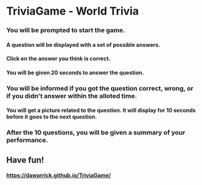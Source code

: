 # TriviaGame - World Trivia

### You will be prompted to start the game.  
#### A question will be displayed with a set of possible answers.
#### Click on the answer you think is correct.
#### You will be given 20 seconds to answer the question.

### You will be informed if you got the question correct, wrong, or if you didn't answer within the alloted time.
#### You will get a picture related to the question.  It will display for 10 seconds before it goes to the next question.

### After the 10 questions, you will be given a summary of your performance.

## Have fun!

#### https://dawarrick.github.io/TriviaGame/

